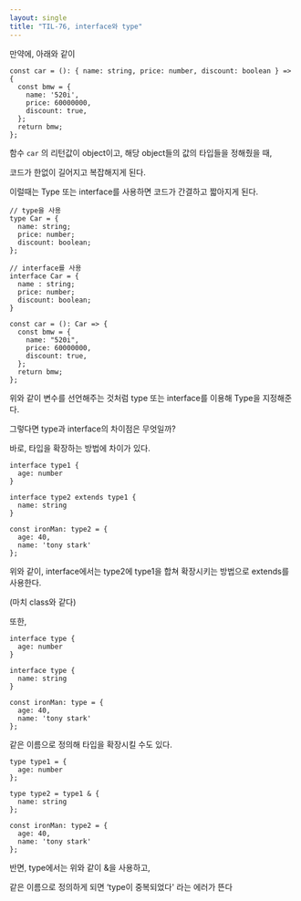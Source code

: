 ```yaml
---
layout: single
title: "TIL-76, interface와 type"
---
```


만약에, 아래와 같이

```tsx
const car = (): { name: string, price: number, discount: boolean } => {
  const bmw = {
    name: '520i',
    price: 60000000,
    discount: true,
  };
  return bmw;
};
```

함수 `car` 의 리턴값이 object이고, 해당 object들의 값의 타입들을 정해줬을 때,

코드가 한없이 길어지고 복잡해지게 된다.

이럴때는 Type 또는 interface를 사용하면 코드가 간결하고 짧아지게 된다.

```tsx
// type을 사용
type Car = {
  name: string;
  price: number;
  discount: boolean;
};

// interface를 사용
interface Car = {
  name : string;
  price: number;
  discount: boolean;
}

const car = (): Car => {
  const bmw = {
    name: "520i",
    price: 60000000,
    discount: true,
  };
  return bmw;
};
```

위와 같이 변수를 선언해주는 것처럼 type 또는 interface를 이용해 Type을 지정해준다.

그렇다면 type과 interface의 차이점은 무엇일까?

바로, 타입을 확장하는 방법에 차이가 있다.

```tsx
interface type1 {
  age: number
}

interface type2 extends type1 {
  name: string
}

const ironMan: type2 = {
  age: 40,
  name: 'tony stark'
};
```

위와 같이, interface에서는 type2에 type1을 합쳐 확장시키는 방법으로 extends를 사용한다.

(마치 class와 같다)

또한,

```tsx
interface type {
  age: number
}

interface type {
  name: string
}

const ironMan: type = {
  age: 40,
  name: 'tony stark'
};
```

같은 이름으로 정의해 타입을 확장시킬 수도 있다.

```tsx
type type1 = {
  age: number
};

type type2 = type1 & {
  name: string
};

const ironMan: type2 = {
  age: 40,
  name: 'tony stark'
};
```

반면, type에서는 위와 같이 &을 사용하고,

같은 이름으로 정의하게 되면 ‘type이 중복되었다' 라는 에러가 뜬다